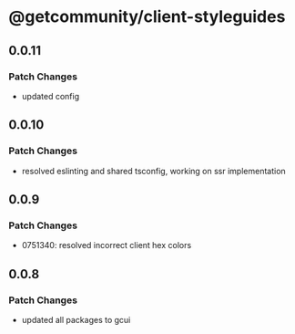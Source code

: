 # @getcommunity/client-styleguides

## 0.0.11

### Patch Changes

- updated config

## 0.0.10

### Patch Changes

- resolved eslinting and shared tsconfig, working on ssr implementation

## 0.0.9

### Patch Changes

- 0751340: resolved incorrect client hex colors

## 0.0.8

### Patch Changes

- updated all packages to gcui
